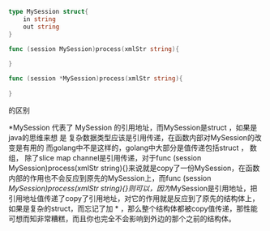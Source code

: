 ```go
type MySession struct{
    in string
    out string
}

func (session MySession)process(xmlStr string){
 
}

func (session *MySession)process(xmlStr string){
 
}
```
的区别

*MySession 代表了 MySession 的引用地址，而MySession是struct ，如果是java的思维来想 是 复杂数据类型应该是引用传递，在函数内部对MySession的改变是有用的
而golang中不是这样的，golang中大部分是值传递包括struct ， 数组， 除了slice map channel是引用传递，对于func (session MySession)process(xmlStr string){}来说就是copy了一份MySession，在函数内部的作用也不会反应到原先的MySession上，而func (session *MySession)process(xmlStr string){}则可以，因为*MySession是引用地址，把引用地址值传递了copy了引用地址，对它的作用就是反应到了原先的结构体上，如果是复杂的struct，而忘记了加 * ，那么整个结构体都被copy值传递，那性能可想而知非常糟糕，而且你也完全不会影响到外边的那个之前的结构体。